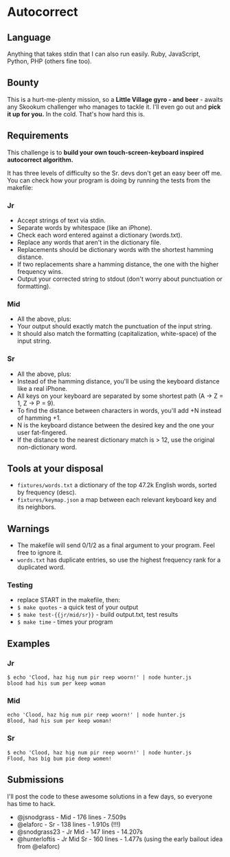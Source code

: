 # Autocorrect

## Language

Anything that takes stdin that I can also run easily. Ruby, JavaScript, Python, PHP (others fine too).

## Bounty

This is a hurt-me-plenty mission, so a **Little Village gyro - and beer** - awaits any Skookum challenger who manages to tackle it.
I'll even go out and **pick it up for you.** In the cold. That's how hard this is.

## Requirements

This challenge is to **build your own touch-screen-keyboard inspired autocorrect algorithm.**

It has three levels of difficulty so the Sr. devs don't get an easy beer off me.
You can check how your program is doing by running the tests from the makefile:

### Jr

- Accept strings of text via stdin.
- Separate words by whitespace (like an iPhone).
- Check each word entered against a dictionary (words.txt).
- Replace any words that aren't in the dictionary file.
- Replacements should be dictionary words with the shortest hamming distance.
- If two replacements share a hamming distance, the one with the higher frequency wins.
- Output your corrected string to stdout (don't worry about punctuation or formatting).

### Mid

- All the above, plus:
- Your output should exactly match the punctuation of the input string.
- It should also match the formatting (capitalization, white-space) of the input string.

### Sr

- All the above, plus:
- Instead of the hamming distance, you'll be using the keyboard distance like a real iPhone.
- All keys on your keyboard are separated by some shortest path (A -> Z = 1, Z -> P = 9).
- To find the distance between characters in words, you'll add +N instead of hamming +1.
- N is the keyboard distance between the desired key and the one your user fat-fingered.
- If the distance to the nearest dictionary match is > 12, use the original non-dictionary word.

## Tools at your disposal

- `fixtures/words.txt` a dictionary of the top 47.2k English words, sorted by frequency (desc).
- `fixtures/keymap.json` a map between each relevant keyboard key and its neighbors.

## Warnings

- The makefile will send 0/1/2 as a final argument to your program. Feel free to ignore it.
- `words.txt` has duplicate entries, so use the highest frequency rank for a duplicated word.

### Testing

- replace START in the makefile, then:
- `$ make quotes` - a quick test of your output
- `$ make test-{{jr/mid/sr}}` - build output.txt, test results
- `$ make time` - times your program

## Examples

### Jr

```
$ echo 'Clood, haz hig num pir reep woorn!' | node hunter.js
blood had his sum per keep woman
```

### Mid

```
echo 'Clood, haz hig num pir reep woorn!' | node hunter.js
Blood, had his sum per keep woman!
```

### Sr

```
$ echo 'Clood, haz hig num pir reep woorn!' | node hunter.js
Flood, has big bum pie deep women!
```

## Submissions

I'll post the code to these awesome solutions in a few days, so everyone has time to hack.

- @jsnodgrass - Mid - 176 lines - 7.509s
- @elaforc - Sr - 138 lines - 1.910s (!!!)
- @snodgrass23 - Jr Mid - 147 lines - 14.207s
- @hunterloftis - Jr Mid Sr - 160 lines - 1.477s (using the early bailout idea from @elaforc)